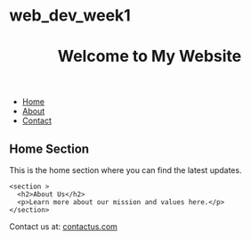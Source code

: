 # web_dev_week1
<!DOCTYPE html>
<html lang="en">

<head>
  <meta charset="UTF-8">
  <meta name="viewport" content="width=device-width, initial-scale=1.0">
  <title>Basic HTML Structure</title>
 
</head>

<body>
 
  <header>
    <h1>Welcome to My Website</h1>
  </header>

  <nav>
    <ul>
      <li><a href="">Home</a></li>
      <li><a href="">About</a></li>
      <li><a href="">Contact</a></li>
    </ul>
  </nav>

  <main>
    <section >
      <h2>Home Section</h2>
      <p>This is the home section where you can find the latest updates.</p>
    </section>

    <section >
      <h2>About Us</h2>
      <p>Learn more about our mission and values here.</p>
    </section>
  </main>

  <footer>
    <p>Contact us at: <a href="">contactus.com</a></p>
  </footer>

</body>

</html>

